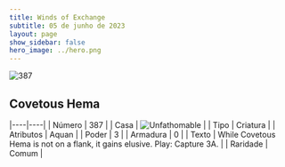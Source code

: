 ```yaml
---
title: Winds of Exchange
subtitle: 05 de junho de 2023
layout: page
show_sidebar: false
hero_image: ../hero.png
---
```


![387](https://mastervault-storage-prod.s3.amazonaws.com/media/card_front/en/600_387_8c1425a69a21_en.png)


## Covetous Hema

|----|----|
| Número | 387 |
| Casa | ![Unfathomable](https://archonarcana.com/images/thumb/1/10/Unfathomable.png/22px-Unfathomable.png "Abissais") |
| Tipo | Criatura |
| Atributos | Aquan |
| Poder | 3 |
| Armadura | 0 |
| Texto | While Covetous Hema is not on a flank, it gains elusive. Play: Capture 3A.  |
| Raridade | Comum |
